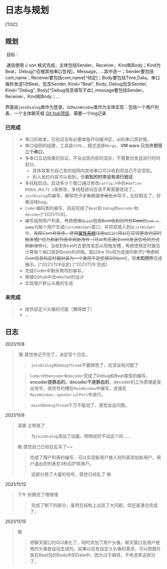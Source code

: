 # 日志与规划

[TOC]



## 规划  

​	目标：

​	通信使用 J son 格式完成，主体包括Sender，Receiver，Kind和Body；Kind为Beat，Debug[^应被其他串口忽视]，Message，...其中选一；Sender要包括com,name；Receiver要包括com,name[^待定]；Body要包括Time,Data。串口每秒发送1次Beat，包含Sender, Kind="Beat", Body; Debug包含Sender, Kind="Debug", Body[^Debug信息填写于此] ;message要包括Sender，Receiver，Kind和Body；...

​	界面由````joinDialog````类作为登录，以`MainWindow`类作为主体实现：包括一个用户列表、一个主体聊天框 [Git hub项目](https://github.com/SunYvming/Demo_MessageChat_Qt)、需要一个log记录

### 已完成

> + 串口的收发，已验证没有必要单独开创缓冲区，qt的串口真好使。
> + 串口组网的组建，工具是``VSPD`` ，模式选择``Merge``，**VM ware 只允许使用三个串口**。
> + 多串口互动效果的验证，不会出现内容的混杂，不需要对发送进行时间划分。
>   + 具体效果为自己发的组网内其他串口可以收到但自己不会受到。
>   + 别人发的内容可以收到，但**收到的时序没有进行验证**
> + 多线程启动，启动多少个窗口通过修改``config.h``中的``#define DEBUG_MULTI 2``来修改，多线程部分应该不再需要改动了。
> + ``joinDialog``的编写，~~都写完了才发现首字母忘大写了~~，比较稳定了，好像没啥bug。
> + ``Coder``编码类的编写，目前完成了``Beat``和 ``Debug``的``encoder``和``decoder``[^2021/11/8]。
> + 编写组网用户列表，~~考虑使用``QList``包含Beat收到的所有**Com**的``com + name``~~为每个用户生成``CustumWidget``窗口，并将其插入到``QListWidget``中，~~按照Com号排序，使用[属性系统](https://qtguide.ustclug.org/)注册``NOTIFY``项以在获得更改内容时触发槽[^应为刷新列表并刷新控件（可以考虑通过emit发送信号的方式刷新控件）]~~，当收到Beat时去更改信息从而触发槽，~~考虑~~使用定时器去计算每个端口收到Beats的间隔，超过~~3 s~~ 10s视为连接的断开[^~~考虑将Com信息和定时器封装为一个类而不是使用QObject~~]，用**未知控件**完成展示。[^2021/11/8设定]  [^2021/11/9 完成]
> + 完成Coder中剩余两项的编写。
> + 移植Github中仿wechat的设计
> + 实现用户默认头像的生成

### 未完成

> + 提供自定义头像的可能（懒得做了）
> + ...



## 日志

2021/11/8  

> ​	晚 感觉快记不住了，决定写个日志。
>
> > ​	``joinDialog和DebugThread``不要修改了，应该没有问题了
>
> > ​	``Coder中的encoder和decoder``完成了Debug和Beat类型的编写，**encoder是静态的，decoder不是静态的**，decoder的工作原理是发出信号，收信号的槽在``MainWindow``中编写，连接在``MainWindow::openSerialPort``中进行。
>
> > ​	``main和DebugThread``千万不能动了，感觉会出问题。

2021/11/9 

> 凌晨 又熬夜了	
>
> > ​	为``joinDialog``添加了动画，明明说好不动这个的……
>
> 晚 感觉自己已经在乱写了==
>
> > ​	完成了用户列表的编写，可以实现新用户接入则列表添加新用户，用户退出则列表在3秒后铲除用户。
> >
> > ​	这部分用了大量的信号，感觉已经乱了 唉

2021/11/12

> 下午 折腾完了嘿嘿嘿
>
> > ​	完成了剩下的部分，虽然在结构上出现了大问题，但还是凑合完成了。

2021/11/15

> 晚
>
> > ​	把聊天窗口的GUI美化了，同时添加了用户头像，聊天窗口及用户使用的头像是自动生成的，如果以后有自定义头像的需求，可以把图片放在Beat包的Body中的Data中，因为过于麻烦，不考虑弄这部分了。
